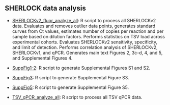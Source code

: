 ## SHERLOCK data analysis
- [SHERLOCKv2_fluor_analyze_all](https://github.com/shellytrigg/paper-TSV_WSSV_SHERLOCKv2/blob/main/analyses/SHERLOCKv2_fluor_analyze_all.Rmd): R script to process all SHERLOCKv2 data. Evaluates and removes outlier data points, generates standard curves from Ct values, estimates number of copies per reaction and per sample based on dilution factors. Performs statistics on TSV load across experimental cohorts. Evaluates SHERLOCKv2 sensitivity, specificity, and limit of detection. Performs correlation analysis of SHERLOCKv2, SHERLOCKv1, and qPCR. Generates main text Figures 2, 3c-d, 4, and 5, and Supplemental Figures 4.

- [SuppFig1-2](https://github.com/shellytrigg/paper-TSV_WSSV_SHERLOCKv2/blob/main/analyses/SuppFig1-2.Rmd): R script to generate Supplemental Figures S1 and S2.

- [SuppFig3](https://github.com/shellytrigg/paper-TSV_WSSV_SHERLOCKv2/blob/main/analyses/SuppFig3.Rmd): R script to generate Supplemental Figure S3.

- [SuppFig5](https://github.com/shellytrigg/paper-TSV_WSSV_SHERLOCKv2/blob/main/analyses/SuppFig5.Rmd): R script to generate Supplemental Figure S5.

- [TSV_qPCR_analyze_all](https://github.com/shellytrigg/paper-TSV_WSSV_SHERLOCKv2/blob/main/analyses/TSV_qPCR_analyze_all.Rmd): R script to process all TSV qPCR data.

